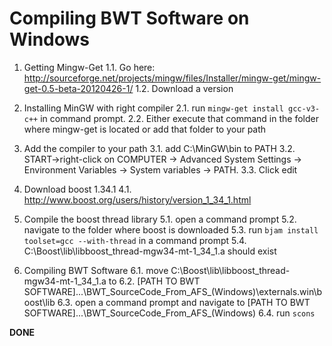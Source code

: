 Compiling BWT Software on Windows
================================

1. Getting Mingw-Get
	1.1. Go here: http://sourceforge.net/projects/mingw/files/Installer/mingw-get/mingw-get-0.5-beta-20120426-1/
	1.2. Download a version

2. Installing MinGW with right compiler
	2.1. run `mingw-get install gcc-v3-c++` in command prompt.
	2.2. Either execute that command in the folder where mingw-get is located or add that folder to your path

3. Add the compiler to your path
	3.1. add C:\MinGW\bin to PATH
	3.2. START->right-click on COMPUTER -> Advanced System Settings -> Environment Variables -> System variables -> PATH.
	3.3. Click edit

4. Download boost 1.34.1
	4.1. http://www.boost.org/users/history/version_1_34_1.html

5. Compile the boost thread library
	5.1. open a command prompt
	5.2. navigate to the folder where boost is downloaded
	5.3. run `bjam install toolset=gcc --with-thread` in a command prompt
	5.4. C:\Boost\lib\libboost_thread-mgw34-mt-1_34_1.a should exist

6. Compiling BWT Software
	6.1. move C:\Boost\lib\libboost_thread-mgw34-mt-1_34_1.a  to 
	6.2. [PATH TO BWT SOFTWARE]...\BWT_SourceCode_From_AFS_(Windows)\externals.win\boost\lib
	6.3. open a command prompt and navigate to [PATH TO BWT SOFTWARE]...\BWT_SourceCode_From_AFS_(Windows)
	6.4. run `scons`
	
**DONE**
